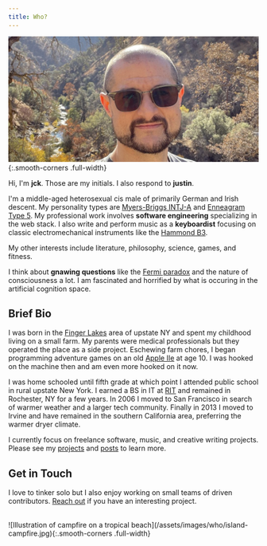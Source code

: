 ```yaml
---
title: Who?
---
```


![JCK Photograph](/assets/images/who/jck-photo.jpg){:.smooth-corners .full-width}

Hi, I'm **jck**. Those are my initials. I also respond to **justin**.

I'm a middle-aged heterosexual cis male of primarily German and Irish descent. My personality types are [Myers-Briggs INTJ-A](https://www.16personalities.com/intj-personality) and [Enneagram Type 5](https://www.enneagraminstitute.com/type-5). My professional work involves **software engineering** specializing in the web stack. I also write and perform music as a **keyboardist** focusing on classic electromechanical instruments like the [Hammond B3](https://en.wikipedia.org/wiki/Hammond_organ).

My other interests include literature, philosophy, science, games, and fitness.

I think about **gnawing questions** like the [Fermi paradox](https://en.wikipedia.org/wiki/Fermi_paradox) and the nature of consciousness a lot. I am fascinated and horrified by what is occuring in the artificial cognition space.


## Brief Bio

I was born in the [Finger Lakes](https://en.wikipedia.org/wiki/Finger_Lakes) area of upstate NY and spent my childhood living on a small farm. My parents were medical professionals but they operated the place as a side project. Eschewing farm chores, I began programming adventure games on an old [Apple IIe](https://en.wikipedia.org/wiki/Apple_IIe) at age 10. I was hooked on the machine then and am even more hooked on it now.

I was home schooled until fifth grade at which point I attended public school in rural upstate New York. I earned a BS in IT at [RIT](https://www.rit.edu/) and remained in Rochester, NY for a few years. In 2006 I moved to San Francisco in search of warmer weather and a larger tech community. Finally in 2013 I moved to Irvine and have remained in the southern California area, preferring the warmer dryer climate.

I currently focus on freelance software, music, and creative writing projects. Please see my [projects](/projects) and [posts](/) to learn more.


## Get in Touch

I love to tinker solo but I also enjoy working on small teams of driven contributors. [Reach out](https://www.linkedin.com/in/jcraigk/) if you have an interesting project.

<br>
![Illustration of campfire on a tropical beach](/assets/images/who/island-campfire.jpg){:.smooth-corners .full-width}
